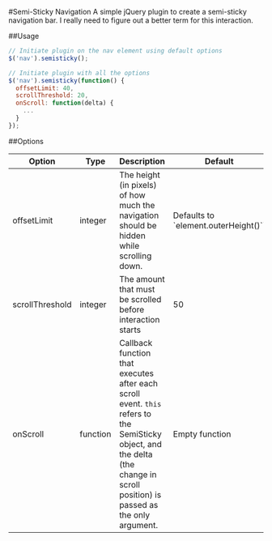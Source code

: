 #Semi-Sticky Navigation
A simple jQuery plugin to create a semi-sticky navigation bar. I really need to figure out a better term for this interaction.

##Usage

```javascript
// Initiate plugin on the nav element using default options
$('nav').semisticky();

// Initiate plugin with all the options
$('nav').semisticky(function() {
  offsetLimit: 40,
  scrollThreshold: 20,
  onScroll: function(delta) {
    ...
  }
});
```

##Options

Option | Type | Description | Default
-------|------|-------------|--------
offsetLimit | integer | The height (in pixels) of how much the navigation should be hidden while scrolling down. | Defaults to `element.outerHeight()``
scrollThreshold | integer | The amount that must be scrolled before interaction starts | 50
onScroll | function | Callback function that executes after each scroll event. `this` refers to the SemiSticky object, and the delta (the change in scroll position) is passed as the only argument. | Empty function
